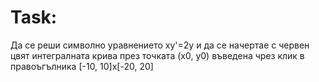 # Task:
Да се реши символно уравнението хy'=2y и да се начертае с червен цвят интегралната крива през точката (x0, y0) въведена чрез клик в правоъгълника [-10, 10]x[-20, 20]
